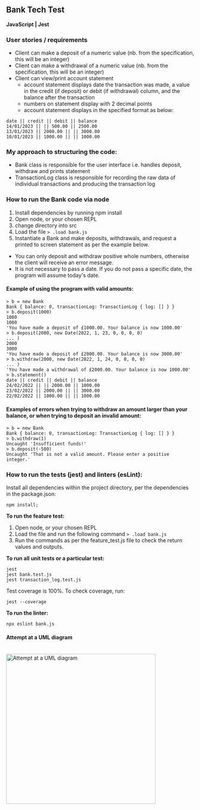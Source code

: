 ## Bank Tech Test
**JavaScript | Jest**
### User stories / requirements

* Client can make a deposit of a numeric value (nb. from the specification, this will be an integer)
* Client can make a withdrawal of a numeric value (nb. from the specification, this will be an integer)
* Client can view/print account statement 
  * account statement displays date the transaction was made, a value in the credit (if deposit) or debit (if withdrawal) column, and the balance after the transaction
  * numbers on statement display with 2 decimal points 
  * account statement displays in the specified format as below:
```
date || credit || debit || balance
14/01/2023 || || 500.00 || 2500.00
13/01/2023 || 2000.00 || || 3000.00
10/01/2023 || 1000.00 || || 1000.00
```
### My approach to structuring the code: 
* Bank class is responsible for the user interface i.e. handles deposit, withdraw and prints statement
* TransactionLog class is responsible for recording the raw data of individual transactions and producing the transaction log 

### How to run the Bank code via node
1. Install dependencies by running npm install
2. Open node, or your chosen REPL
3. change directory into src
4. Load the file
``` > .load bank.js ```
4. Instantiate a Bank and make deposits, withdrawals, and request a printed to screen statement as per the example below.
  * You can only deposit and withdraw positive whole numbers, otherwise the client will receive an error message.
  * It is not necessary to pass a date. If you do not pass a specific date, the program will assume today's date.

#### Example of using the program with valid amounts:
``` 
> b = new Bank
Bank { balance: 0, transactionLog: TransactionLog { log: [] } }
> b.deposit(1000)
1000
1000
'You have made a deposit of £1000.00. Your balance is now 1000.00'
> b.deposit(2000, new Date(2022, 1, 23, 0, 0, 0, 0)
... )
2000
3000
'You have made a deposit of £2000.00. Your balance is now 3000.00'
> b.withdraw(2000, new Date(2022, 1, 24, 0, 0, 0, 0)
... )
'You have made a withdrawal of £2000.00. Your balance is now 1000.00'
> b.statement()
date || credit || debit || balance
24/02/2022 || || 2000.00 || 1000.00
23/02/2022 || 2000.00 || || 3000.00
22/02/2022 || 1000.00 || || 1000.00
```
#### Examples of errors when trying to withdraw an amount larger than your balance, or when trying to deposit an invalid amount: 
```
> b = new Bank
Bank { balance: 0, transactionLog: TransactionLog { log: [] } }
> b.withdraw(1)
Uncaught 'Insufficient funds!'
> b.deposit(-500)
Uncaught 'That is not a valid amount. Please enter a positive integer.'
 ```


### How to run the tests (jest) and linters (esLint): 
Install all dependencies within the project directory, per the dependencies in the package.json: 
```
npm install;
```

**To run the feature test:**
1. Open node, or your chosen REPL
2. Load the file and run the following command
``` > .load bank.js ```
3. Run the commands as per the feature_test.js file to check the return values and outputs.

**To run all unit tests or a particular test:** 

``` 
jest
jest bank.test.js
jest transaction_log.test.js
```
Test coverage is 100%. To check coverage, run: 
``` 
jest --coverage
```
**To run the linter:** 
```
npx eslint bank.js

```

#### Attempt at a UML diagram
<br>
<img src="images/Diagram-for-Bank-UML-attempt.jpeg" alt="Attempt at a UML diagram" width="400"/>
